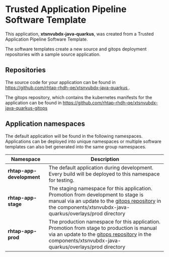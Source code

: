 # Trusted Application Pipeline Software Template

This application, **xtsnvubdx-java-quarkus**, was created from a Trusted Application Pipeline Software Template.

The software templates create a new source and gitops deployment repositories with a sample source application. 

## Repositories

The source code for your application can be found in [https://github.com/rhtap-rhdh-qe/xtsnvubdx-java-quarkus ](https://github.com/rhtap-rhdh-qe/xtsnvubdx-java-quarkus ).
 
The gitops repository, which contains the kubernetes manifests for the application can be found in 
[https://github.com/rhtap-rhdh-qe/xtsnvubdx-java-quarkus-gitops ](https://github.com/rhtap-rhdh-qe/xtsnvubdx-java-quarkus-gitops ) 

## Application namespaces 

The default application will be found in the following namespaces. Applications can be deployed into unique namespaces or multiple software templates can also bet generated into the same group namespaces.  

|  Namespace   |  Description   |  
| -------- | -------- |   
| **rhtap-app-development** | The default application during development. Every build will be deployed to this namespace for testing. | 
| **rhtap-app-stage** | The staging namespace for this application. Promotion from development to stage is manual via an update to the [gitops repository](https://github.com/rhtap-rhdh-qe/xtsnvubdx-java-quarkus-gitops ) in the components/xtsnvubdx-java-quarkus/overlays/prod directory |  
| **rhtap-app-prod** | The production namespace for this application. Promotion from stage to production is manual via an update to the [gitops repository](https://github.com/rhtap-rhdh-qe/xtsnvubdx-java-quarkus-gitops ) in the components/xtsnvubdx-java-quarkus/overlays/prod directory | 